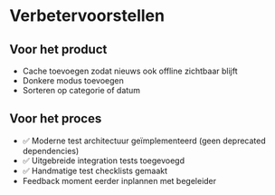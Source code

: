 # Verbetervoorstellen

## Voor het product
- Cache toevoegen zodat nieuws ook offline zichtbaar blijft
- Donkere modus toevoegen
- Sorteren op categorie of datum

## Voor het proces
- ✅ Moderne test architectuur geïmplementeerd (geen deprecated dependencies)
- ✅ Uitgebreide integration tests toegevoegd
- ✅ Handmatige test checklists gemaakt
- Feedback moment eerder inplannen met begeleider